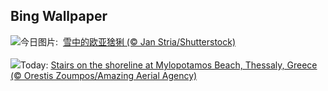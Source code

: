 ## Bing Wallpaper
![](https://www.bing.com/th?id=OHR.LynxSnow_ZH-CN8908082275_UHD.jpg&w=1000)今日图片: &nbsp;[雪中的欧亚猞猁 (© Jan Stria/Shutterstock)](https://www.bing.com/th?id=OHR.LynxSnow_ZH-CN8908082275_UHD.jpg)
<br><br/>
![](https://www.bing.com/th?id=OHR.MilopotamosStairs_EN-US9131506093_UHD.jpg&w=1000)Today: [Stairs on the shoreline at Mylopotamos Beach, Thessaly, Greece (© Orestis Zoumpos/Amazing Aerial Agency)](https://www.bing.com/th?id=OHR.MilopotamosStairs_EN-US9131506093_UHD.jpg)
<br><br/>
